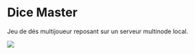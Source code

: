 # Dice Master

Jeu de dés multijoueur reposant sur un serveur multinode local.

![](https://i.imgur.com/lUyR5rh.png)
